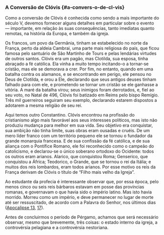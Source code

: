 ### A Conversão de Clóvis {#a-convers-o-de-cl-vis}

Como a conversão de Clóvis é conhecida como sendo a mais importante do século V, devemos fornecer alguns detalhes em particular sobre o evento — importante, em relação às suas consequências, tanto imediatas quanto remotas, na história da Europa, e também da igreja.

Os francos, um povo da Germânia, tinham se estabelecido no norte da França, perto da aldeia Cambrai, uma parte mais religiosa do país, que ficou famosa pelo santuário de São Martinho de Tours e pelas lendárias virtudes de outros santos. Clóvis era um pagão, mas Clotilda, sua esposa, tinha abraçado a fé católica. Ela vinha a muito tempo incitando-o a tornar-se cristão, mas ele se demorava a crer. Por fim, no entanto, quando em uma batalha contra os alamanos, e se encontrando em perigo, ele pensou no Deus de Clotilda, e orou a Ele, declarando que seus antigos deuses tinham falhado para com ele, e prometendo se tornar um cristão se ele ganhasse a vitória. A maré da batalha virou; seus inimigos foram derrotados, e, fiel ao seu voto, no Natal de 496, Clóvis foi batizado em Reims pelo bispo Remígio. Três mil guerreiros seguiram seu exemplo, declarando estarem dispostos a adotarem a mesma religião de seu rei.

Aqui temos outro Constantino. Clóvis encontrou na profissão do cristianismo algo mais favorável aos seus interesses políticos, mas isto não produziu mudança para melhor em sua vida. Seu objetivo era conquistar, sua ambição não tinha limite, suas obras eram ousadas e cruéis. De um mero líder franco com um território pequeno ele se tornou o fundador da grande monarquia francesa. E de sua confissão da fé católica, e de sua aliança com o Pontífice Romano, ele foi reconhecido como o campeão do catolicismo, e declarou-se o único soberano ortodoxo do Ocidente: todos os outros eram arianos. Alarico, que conquistou Roma; Genserico, que conquistou a África; Teodorico, o Grande, que se tornou o rei da Itália; e muitos dos reis lombardos, eram todos arianos. Por esse motivo os reis da França derivam de Clóvis o título de “Filho mais velho da Igreja”.

Ao estudante da profecia é interessante observar que, por essa época, pelo menos cinco ou seis reis bárbaros estavam em posse das províncias romanas, e governavam o que havia sido o império latino. Mas isto havia morrido. Morreu como um império, e deve permanecer no lugar de morte até ser ressuscitado, de acordo com a Palavra do Senhor, nos últimos dias ([Apocalipse 13](http://bibliaonline.com.br/acf/ap/13), [17](http://bibliaonline.com.br/acf/ap/17)).

Antes de concluirmos o período de Pérgamo, achamos que será necessário observar, mesmo que brevemente, três coisas: o estado interno da igreja, a controvérsia pelagiana e a controvérsia nestoriana.